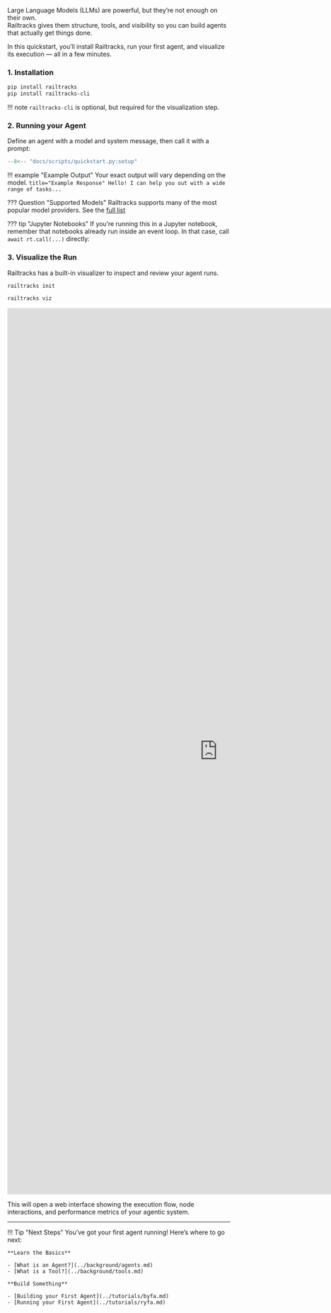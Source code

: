 Large Language Models (LLMs) are powerful, but they’re not enough on their own.  
Railtracks gives them structure, tools, and visibility so you can build agents that actually get things done.  

In this quickstart, you’ll install Railtracks, run your first agent, and visualize its execution — all in a few minutes.

### 1. Installation

```bash title="Install Library"
pip install railtracks
pip install railtracks-cli
```
!!! note 
    `railtracks-cli` is optional, but required for the visualization step. 


### 2. Running your Agent

Define an agent with a model and system message, then call it with a prompt:

```python
--8<-- "docs/scripts/quickstart.py:setup"
```

!!! example "Example Output"
    Your exact output will vary depending on the model.
    ``` title="Example Response"
    Hello! I can help you out with a wide range of tasks...
    ``` 

??? Question "Supported Models"
    Railtracks supports many of the most popular model providers. See the [full list](../llm_support/providers.md)

??? tip "Jupyter Notebooks"
    If you’re running this in a Jupyter notebook, remember that notebooks already run inside an event loop. In that case, call `await rt.call(...)` directly:
   
### 3. Visualize the Run
Railtracks has a built-in visualizer to inspect and review your agent runs. 

```bash title="Initialize Visualizer (Run Once)"
railtracks init
```

```bash title="Run Visualizer"
railtracks viz
```

<iframe
    src="https://railtownai.github.io/railtracks-visualizer/iframe.html?globals=&args=&id=components-visualizer-marketing--default&viewMode=story"
    style="width: 99dvw; min-height: 50dvh; border: none; box-sizing: border-box;">
</iframe>

This will open a web interface showing the execution flow, node interactions, and performance metrics of your agentic system.

----

!!! Tip "Next Steps"
    You’ve got your first agent running! Here’s where to go next:

    **Learn the Basics**
    
    - [What is an Agent?](../background/agents.md)
    - [What is a Tool?](../background/tools.md)
    
    **Build Something**

    - [Building your First Agent](../tutorials/byfa.md)
    - [Running your First Agent](../tutorials/ryfa.md)

